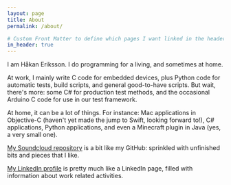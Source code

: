 ```yaml
---
layout: page
title: About
permalink: /about/

# Custom Front Matter to define which pages I want linked in the header
in_header: true
---
```


I am Håkan Eriksson. I do programming for a living, and sometimes at home. 

At work, I mainly write C code for embedded devices, plus Python code for automatic tests, build scripts, and general good-to-have scripts. But wait, there's more: some C# for production test methods, and the occasional Arduino C code for use in our test framework.

At home, it can be a lot of things. For instance: Mac applications in Objective-C (haven't yet made the jump to Swift, looking forward to!), C# applications, Python applications, and even a Minecraft plugin in Java (yes, a very small one). 

[My Soundcloud repository](https://soundcloud.com/egentligen) is a bit like my GitHub: sprinkled with unfinished bits and pieces that I like. 

[My LinkedIn profile](https://se.linkedin.com/in/hakaneriksson) is pretty much like a LinkedIn page, filled with information about work related activities. 

